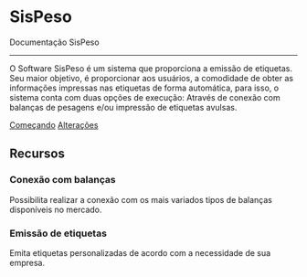 # SisPeso

Documentação SisPeso

---

O Software SisPeso é um sistema que proporciona a emissão de etiquetas. Seu maior objetivo, é
proporcionar aos usuários, a comodidade de obter as informações impressas nas etiquetas de
forma automática, para isso, o sistema conta com duas opções de execução: Através de conexão
com balanças de pesagens e/ou impressão de etiquetas avulsas.

[introductory tutorial]: getting-started.md
[alteracoes]: user-guide/index.md

<div class="text-center">
<a href="tarefas/" class="btn btn-primary" role="button">Começando</a>
<a href="releases/" class="btn btn-primary" role="button">Alterações</a>
</div>

<div class="jumbotron">
<h2 class="display-4 text-center">Recursos</h2>

<div class="row">
  <div class="col-sm-6">
    <div class="card">
      <div class="card-body">
        <h3 class="card-title">Conexão com balanças</h3>
        <p class="card-text">
            Possibilita realizar a conexão com os mais 
            variados tipos de balanças disponíveis 
            no mercado.
        </p>
      </div>
    </div>
  </div>
  <div class="col-sm-6">
    <div class="card">
      <div class="card-body">
        <h3 class="card-title">Emissão de etiquetas</h3>
        <p class="card-text">
            Emita etiquetas personalizadas de acordo
            com a necessidade de sua empresa.
        </p>
      </div>
    </div>
  </div>
</div>


</div>